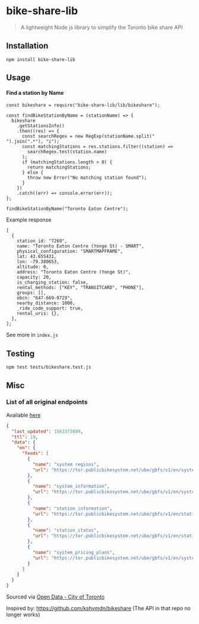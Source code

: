 # bike-share-lib

> A lightweight Node js library to simplify the Toronto bike share API

## Installation

`npm install bike-share-lib`

## Usage

#### Find a station by Name

```es6
const bikeshare = require("bike-share-lib/lib/bikeshare");

const findBikeStationByName = (stationName) => {
  bikeshare
    .getStationsInfo()
    .then((res) => {
      const searchRegex = new RegExp(stationName.split(" ").join(".*"), "i");
      const matchingStations = res.stations.filter((station) =>
        searchRegex.test(station.name)
      );
      if (matchingStations.length > 0) {
        return matchingStations;
      } else {
        throw new Error("No matching station found");
      }
    })
    .catch((err) => console.error(err));
};

findBikeStationByName("Toronto Eaton Centre");
```

Example response

```es6
[
  {
    station_id: "7269",
    name: "Toronto Eaton Centre (Yonge St) - SMART",
    physical_configuration: "SMARTMAPFRAME",
    lat: 43.655431,
    lon: -79.380653,
    altitude: 0,
    address: "Toronto Eaton Centre (Yonge St)",
    capacity: 20,
    is_charging_station: false,
    rental_methods: ["KEY", "TRANSITCARD", "PHONE"],
    groups: [],
    obcn: "647-669-0729",
    nearby_distance: 1000,
    _ride_code_support: true,
    rental_uris: {},
  },
];
```

See more in `index.js`

## Testing

`npm test tests/bikeshare.test.js`

## Misc

### List of all original endpoints

Available [here](https://ckan0.cf.opendata.inter.prod-toronto.ca/dataset/2b44db0d-eea9-442d-b038-79335368ad5a/resource/b69873a1-c180-4ccd-a970-514e434b4971/download/bike-share-gbfs-general-bikeshare-feed-specification.json)

```json
{
  "last_updated": 1563373889,
  "ttl": 19,
  "data": {
    "en": {
      "feeds": [
        {
          "name": "system regions",
          "url": "https://tor.publicbikesystem.net/ube/gbfs/v1/en/system_regions"
        },
        {
          "name": "system_information",
          "url": "https://tor.publicbikesystem.net/ube/gbfs/v1/en/system_information"
        },
        {
          "name": "station_information",
          "url": "https://tor.publicbikesystem.net/ube/gbfs/v1/en/station_information"
        },
        {
          "name": "station_status",
          "url": "https://tor.publicbikesystem.net/ube/gbfs/v1/en/station_status"
        },
        {
          "name": "system_pricing_plans",
          "url": "https://tor.publicbikesystem.net/ube/gbfs/v1/en/system_pricing_plans"
        }
      ]
    }
  }
}
```

Sourced via [Open Data - City of Toronto](https://www.toronto.ca/city-government/data-research-maps/open-data/)

Inspired by: https://github.com/kshvmdn/bikeshare (The API in that repo no longer works)
